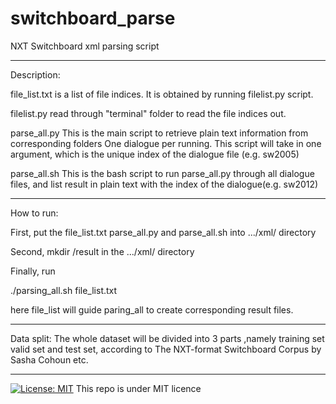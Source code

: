 # switchboard_parse
NXT Switchboard xml parsing script

----------------------------------
Description:

file_list.txt is a list of file indices.
It is obtained by running filelist.py script.

filelist.py read through "terminal" folder to read the 
file indices out.

parse_all.py
This is the main script to retrieve plain text information
from corresponding folders
One dialogue per running.
This script will take in one argument, which is the unique 
index of the dialogue file (e.g. sw2005)

parse_all.sh
This is the bash script to run parse_all.py through all 
dialogue files, and list result in plain text with the index
of the dialogue(e.g. sw2012)

----------------------------------
How to run:

First, put the file_list.txt parse_all.py and parse_all.sh into
.../xml/ directory

Second, 
mkdir /result 
in the .../xml/ directory

Finally, run

./parsing_all.sh file_list.txt

here file_list will guide paring_all to create corresponding 
result files.

----------------------------------

Data split:
The whole dataset will be divided into 3 parts ,namely training set
valid set and test set, according to The NXT-format Switchboard Corpus
by Sasha Cohoun etc.

----------------------------------
[![License: MIT](https://img.shields.io/badge/License-MIT-yellow.svg)](https://opensource.org/licenses/MIT)
This repo is under MIT licence
